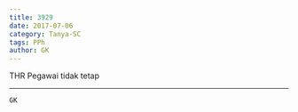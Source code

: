 ```yaml
---
title: 3929
date: 2017-07-06
category: Tanya-SC
tags: PPh
author: GK
---
```


THR Pegawai tidak tetap

---



`GK`
